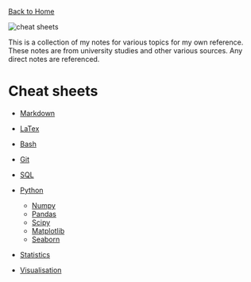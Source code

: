 [Back to Home](https://teanlouise.github.io/)

![cheat sheets](https://user-images.githubusercontent.com/19520346/77840265-b8708080-71c8-11ea-9f39-873d9bd546f1.png)

This is a collection of my notes for various topics for my own reference. These 
notes are from university studies and other various sources. Any direct notes 
are referenced.

# Cheat sheets
- [Markdown](https://teanlouise.github.io/cheatsheets/Markdown)
- [LaTex](https://teanlouise.github.io/cheatsheets/LaTex)

- [Bash](https://teanlouise.github.io/cheatsheets/Bash)
- [Git](https://teanlouise.github.io/cheatsheets/Git)

- [SQL](https://teanlouise.github.io/cheatsheets/SQL)
- [Python](https://teanlouise.github.io/cheatsheets/Python)
    - [Numpy](https://teanlouise.github.io/cheatsheets/Numpy) 
    - [Pandas](https://teanlouise.github.io/cheatsheets/Pandas)
    - [Scipy](https://teanlouise.github.io/cheatsheets/Scipy)
    - [Matplotlib](https://teanlouise.github.io/cheatsheets/Matplotlib)
    - [Seaborn](https://teanlouise.github.io/cheatsheets/Seaborn)

- [Statistics](https://teanlouise.github.io/cheatsheets/Statistics)
- [Visualisation](https://teanlouise.github.io/cheatsheets/Visualisation)

